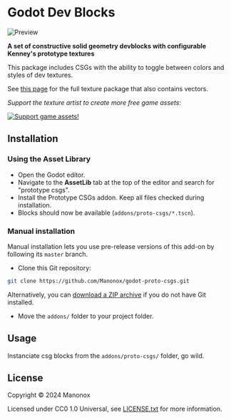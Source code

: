 # Godot Dev Blocks

![Preview](https://i.imgur.com/BwFOU20.png)


**A set of constructive solid geometry devblocks with configurable Kenney's prototype textures**

This package includes CSGs with the ability to toggle between colors and styles of dev textures.

See [this page](https://kenney.nl/assets/prototype-textures) for the full texture
package that also contains vectors.

*Support the texture artist to create more free game assets:*

[![Support game assets!](https://kenney.nl/data/oga/donation.png)](http://donate.kenney.nl/)

## Installation

### Using the Asset Library

- Open the Godot editor.
- Navigate to the **AssetLib** tab at the top of the editor and search for
  "prototype csgs".
- Install the Prototype CSGs addon. Keep all files checked during installation.
- Blocks should now be available (`addons/proto-csgs/*.tscn`).

### Manual installation

Manual installation lets you use pre-release versions of this add-on by
following its `master` branch.

- Clone this Git repository:

```bash
git clone https://github.com/Manonox/godot-proto-csgs.git
```

Alternatively, you can
[download a ZIP archive](https://github.com/Manonox/godot-proto-csgs/archive/master.zip)
if you do not have Git installed.

- Move the `addons/` folder to your project folder.

## Usage

Instanciate csg blocks from the `addons/proto-csgs/` folder, go wild.

## License

Copyright © 2024 Manonox

Licensed under CC0 1.0 Universal, see [LICENSE.txt](LICENSE.txt) for more information.